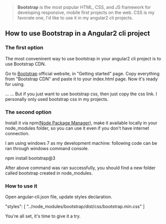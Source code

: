 >**Bootstrap** is the most popular HTML, CSS, and JS framework for developing responsive, mobile first projects on the web. CSS is my favorate one, I'd like to use it in my angular2 cli projects.

## How to use Bootstrap in a Angular2 cli project

### The first option
The most conveninent way to use bootstrap in your angular2 cli project is to use Bootstrap CDN.

Go to [Bootstrap](http://getbootstrap.com/) official website, in "Getting started" page. Copy everything from "Bootstrap CDN" and paste it to your index.html page. Now it's ready for using.

... ... But if you just want to use bootstrap css, then just copy the css link. I personally only used bootstrap css in my projects.

### The second option
Install it via npm([Node Package Manager](https://www.npmjs.com/get-npm)), make it available locally in your node_modules folder, so you can use it even if you don't have internet connection.

I am using windows 7 as my development machine: following code can be ran through windows command console.

npm install bootstrap@3

After above command was ran successfully, you should find a new folder called bootstrap created in node_modules.  

### How to use it

Open angular-cli.json file, update styles declaration.

"styles": [
  "../node_modules/bootstrap/dist/css/bootstrap.min.css"
]

You're all set, it's time to give it a try. 

